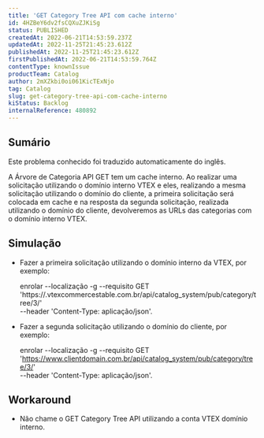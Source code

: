 ```yaml
---
title: 'GET Category Tree API com cache interno'
id: 4HZBeY6dv2fsCQXuZJKiSg
status: PUBLISHED
createdAt: 2022-06-21T14:53:59.237Z
updatedAt: 2022-11-25T21:45:23.612Z
publishedAt: 2022-11-25T21:45:23.612Z
firstPublishedAt: 2022-06-21T14:53:59.764Z
contentType: knownIssue
productTeam: Catalog
author: 2mXZkbi0oi061KicTExNjo
tag: Catalog
slug: get-category-tree-api-com-cache-interno
kiStatus: Backlog
internalReference: 480892
---
```


## Sumário

<div class="alert alert-info">
  <p>Este problema conhecido foi traduzido automaticamente do inglês.</p>
</div>


A Árvore de Categoria API GET tem um cache interno. Ao realizar uma solicitação utilizando o domínio interno VTEX e eles, realizando a mesma solicitação utilizando o domínio do cliente, a primeira solicitação será colocada em cache e na resposta da segunda solicitação, realizada utilizando o domínio do cliente, devolveremos as URLs das categorias com o domínio interno VTEX.



## Simulação


- Fazer a primeira solicitação utilizando o domínio interno da VTEX, por exemplo:

    enrolar --localização -g --requisito GET 'https://.vtexcommercestable.com.br/api/catalog_system/pub/category/tree/3/' \
    --header 'Content-Type: aplicação/json'.

- Fazer a segunda solicitação utilizando o domínio do cliente, por exemplo:

    enrolar --localização -g --requisito GET 'https://www.clientdomain.com.br/api/catalog_system/pub/category/tree/3/' \
    --header 'Content-Type: aplicação/json'.




## Workaround


- Não chame o GET Category Tree API utilizando a conta VTEX domínio interno.

